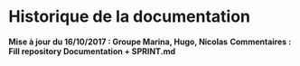 # Historique de la documentation 

**Mise à jour du 16/10/2017 : Groupe Marina, Hugo, Nicolas**
**Commentaires : Fill repository Documentation + SPRINT.md**
